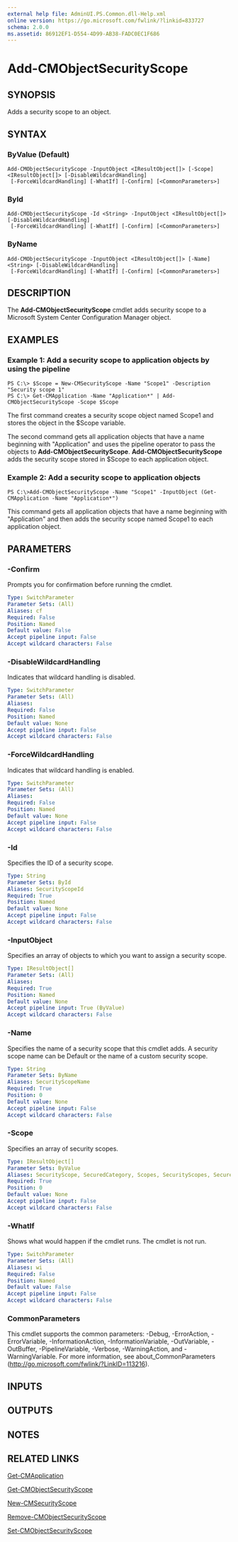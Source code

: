 ```yaml
---
external help file: AdminUI.PS.Common.dll-Help.xml
online version: https://go.microsoft.com/fwlink/?linkid=833727
schema: 2.0.0
ms.assetid: 86912EF1-D554-4D99-AB38-FADC0EC1F686
---
```


# Add-CMObjectSecurityScope

## SYNOPSIS
Adds a security scope to an object.

## SYNTAX

### ByValue (Default)
```
Add-CMObjectSecurityScope -InputObject <IResultObject[]> [-Scope] <IResultObject[]> [-DisableWildcardHandling]
 [-ForceWildcardHandling] [-WhatIf] [-Confirm] [<CommonParameters>]
```

### ById
```
Add-CMObjectSecurityScope -Id <String> -InputObject <IResultObject[]> [-DisableWildcardHandling]
 [-ForceWildcardHandling] [-WhatIf] [-Confirm] [<CommonParameters>]
```

### ByName
```
Add-CMObjectSecurityScope -InputObject <IResultObject[]> [-Name] <String> [-DisableWildcardHandling]
 [-ForceWildcardHandling] [-WhatIf] [-Confirm] [<CommonParameters>]
```

## DESCRIPTION
The **Add-CMObjectSecurityScope** cmdlet adds security scope to a Microsoft System Center Configuration Manager object.

## EXAMPLES

### Example 1: Add a security scope to application objects by using the pipeline
```
PS C:\> $Scope = New-CMSecurityScope -Name "Scope1" -Description "Security scope 1"
PS C:\> Get-CMApplication -Name "Application*" | Add-CMObjectSecurityScope -Scope $Scope
```

The first command creates a security scope object named Scope1 and stores the object in the $Scope variable.

The second command gets all application objects that have a name beginning with "Application" and uses the pipeline operator to pass the objects to **Add-CMObjectSecurityScope**.
**Add-CMObjectSecurityScope** adds the security scope stored in $Scope to each application object.

### Example 2: Add a security scope to application objects
```
PS C:\>Add-CMObjectSecurityScope -Name "Scope1" -InputObject (Get-CMApplication -Name "Application*")
```

This command gets all application objects that have a name beginning with "Application" and then adds the security scope named Scope1 to each application object.

## PARAMETERS

### -Confirm
Prompts you for confirmation before running the cmdlet.

```yaml
Type: SwitchParameter
Parameter Sets: (All)
Aliases: cf
Required: False
Position: Named
Default value: False
Accept pipeline input: False
Accept wildcard characters: False
```

### -DisableWildcardHandling
Indicates that wildcard handling is disabled.

```yaml
Type: SwitchParameter
Parameter Sets: (All)
Aliases: 
Required: False
Position: Named
Default value: None
Accept pipeline input: False
Accept wildcard characters: False
```

### -ForceWildcardHandling
Indicates that wildcard handling is enabled.

```yaml
Type: SwitchParameter
Parameter Sets: (All)
Aliases: 
Required: False
Position: Named
Default value: None
Accept pipeline input: False
Accept wildcard characters: False
```

### -Id
Specifies the ID of a security scope.

```yaml
Type: String
Parameter Sets: ById
Aliases: SecurityScopeId
Required: True
Position: Named
Default value: None
Accept pipeline input: False
Accept wildcard characters: False
```

### -InputObject
Specifies an array of objects to which you want to assign a security scope.

```yaml
Type: IResultObject[]
Parameter Sets: (All)
Aliases: 
Required: True
Position: Named
Default value: None
Accept pipeline input: True (ByValue)
Accept wildcard characters: False
```

### -Name
Specifies the name of a security scope that this cmdlet adds.
A security scope name can be Default or the name of a custom security scope.

```yaml
Type: String
Parameter Sets: ByName
Aliases: SecurityScopeName
Required: True
Position: 0
Default value: None
Accept pipeline input: False
Accept wildcard characters: False
```

### -Scope
Specifies an array of security scopes.

```yaml
Type: IResultObject[]
Parameter Sets: ByValue
Aliases: SecurityScope, SecuredCategory, Scopes, SecurityScopes, SecuredCategories
Required: True
Position: 0
Default value: None
Accept pipeline input: False
Accept wildcard characters: False
```

### -WhatIf
Shows what would happen if the cmdlet runs.
The cmdlet is not run.

```yaml
Type: SwitchParameter
Parameter Sets: (All)
Aliases: wi
Required: False
Position: Named
Default value: False
Accept pipeline input: False
Accept wildcard characters: False
```

### CommonParameters
This cmdlet supports the common parameters: -Debug, -ErrorAction, -ErrorVariable, -InformationAction, -InformationVariable, -OutVariable, -OutBuffer, -PipelineVariable, -Verbose, -WarningAction, and -WarningVariable. For more information, see about_CommonParameters (http://go.microsoft.com/fwlink/?LinkID=113216).

## INPUTS

## OUTPUTS

## NOTES

## RELATED LINKS

[Get-CMApplication](./Get-CMApplication.md)

[Get-CMObjectSecurityScope](./Get-CMObjectSecurityScope.md)

[New-CMSecurityScope](./New-CMSecurityScope.md)

[Remove-CMObjectSecurityScope](./Remove-CMObjectSecurityScope.md)

[Set-CMObjectSecurityScope](./Set-CMObjectSecurityScope.md)


